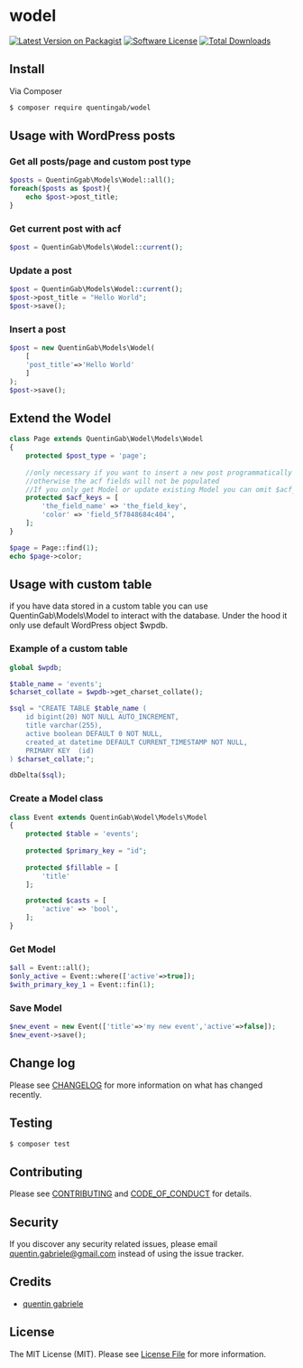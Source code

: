 # wodel

[![Latest Version on Packagist][ico-version]](https://packagist.org/packages/quentingab/wodel)
[![Software License][ico-license]](LICENSE.md)
[![Total Downloads][ico-downloads]](https://packagist.org/packages/quentingab/wodel)

<!-- [![Build Status][ico-travis]][link-travis] -->
<!-- [![Coverage Status][ico-scrutinizer]][link-scrutinizer] -->
<!-- [![Quality Score][ico-code-quality]][link-code-quality] -->

## Install

Via Composer

``` bash
$ composer require quentingab/wodel
```

## Usage with WordPress posts

### Get all posts/page and custom post type
``` php
$posts = QuentinGgab\Models\Wodel::all();
foreach($posts as $post){
    echo $post->post_title;
}
```
### Get current post with acf
``` php
$post = QuentinGab\Models\Wodel::current();
```

### Update a post
``` php
$post = QuentinGab\Models\Wodel::current();
$post->post_title = "Hello World";
$post->save();
```

### Insert a post
``` php
$post = new QuentinGab\Models\Wodel(
    [
    'post_title'=>'Hello World'
    ]
);
$post->save();
```

## Extend the Wodel
``` php
class Page extends QuentinGab\Wodel\Models\Wodel
{
    protected $post_type = 'page';
    
    //only necessary if you want to insert a new post programmatically
    //otherwise the acf fields will not be populated
    //If you only get Model or update existing Model you can omit $acf_keys
    protected $acf_keys = [
        'the_field_name' => 'the_field_key',
        'color' => 'field_5f7848684c404',
    ];
}

$page = Page::find(1);
echo $page->color;
```


## Usage with custom table
if you have data stored in a custom table you can use QuentinGab\Models\Model to interact with the database.
Under the hood it only use default WordPress object $wpdb.

### Example of a custom table
``` php
global $wpdb;

$table_name = 'events';
$charset_collate = $wpdb->get_charset_collate();

$sql = "CREATE TABLE $table_name (
    id bigint(20) NOT NULL AUTO_INCREMENT,
    title varchar(255),
    active boolean DEFAULT 0 NOT NULL,
    created_at datetime DEFAULT CURRENT_TIMESTAMP NOT NULL,
    PRIMARY KEY  (id)
) $charset_collate;";

dbDelta($sql);
```
### Create a Model class
``` php
class Event extends QuentinGab\Wodel\Models\Model
{
    protected $table = 'events';
    
    protected $primary_key = "id";
    
    protected $fillable = [
        'title'
    ];

    protected $casts = [
        'active' => 'bool',
    ];
}
```
### Get Model
``` php
$all = Event::all();
$only_active = Event::where(['active'=>true]);
$with_primary_key_1 = Event::fin(1);
```
### Save Model
``` php
$new_event = new Event(['title'=>'my new event','active'=>false]);
$new_event->save();
```

## Change log

Please see [CHANGELOG](CHANGELOG.md) for more information on what has changed recently.

## Testing

``` bash
$ composer test
```

## Contributing

Please see [CONTRIBUTING](CONTRIBUTING.md) and [CODE_OF_CONDUCT](CODE_OF_CONDUCT.md) for details.

## Security

If you discover any security related issues, please email quentin.gabriele@gmail.com instead of using the issue tracker.

## Credits

- [quentin gabriele](https://github.com/QuentinGab)
<!-- - [All Contributors][link-contributors] -->

## License

The MIT License (MIT). Please see [License File](LICENSE.md) for more information.

[ico-version]: https://img.shields.io/packagist/v/quentingab/wodel.svg?style=flat-square
[ico-license]: https://img.shields.io/badge/license-MIT-brightgreen.svg?style=flat-square
[ico-travis]: https://img.shields.io/travis/quentingab/wodel/master.svg?style=flat-square
[ico-scrutinizer]: https://img.shields.io/scrutinizer/coverage/g/quentingab/wodel.svg?style=flat-square
[ico-code-quality]: https://img.shields.io/scrutinizer/g/quentingab/wodel.svg?style=flat-square
[ico-downloads]: https://img.shields.io/packagist/dt/quentingab/wodel.svg?style=flat-square

[link-packagist]: https://packagist.org/packages/quentingab/wodel
[link-travis]: https://travis-ci.org/quentingab/wodel
[link-scrutinizer]: https://scrutinizer-ci.com/g/quentingab/wodel/code-structure
[link-code-quality]: https://scrutinizer-ci.com/g/quentingab/wodel
[link-downloads]: https://packagist.org/packages/quentingab/wodel
[link-author]: https://github.com/quentingab
[link-contributors]: ../../contributors
